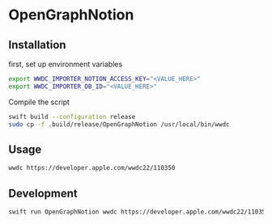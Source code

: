 # OpenGraphNotion

## Installation

first, set up environment variables
```bash
export WWDC_IMPORTER_NOTION_ACCESS_KEY="<VALUE_HERE>"
export WWDC_IMPORTER_DB_ID="<VALUE_HERE>"
```

Compile the script
```bash
swift build --configuration release
sudo cp -f .build/release/OpenGraphNotion /usr/local/bin/wwdc
```

## Usage

```bash
wwdc https://developer.apple.com/wwdc22/110350
```

## Development

```bash
swift run OpenGraphNotion wwdc https://developer.apple.com/wwdc22/110350
```
